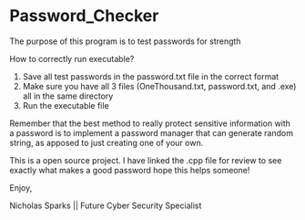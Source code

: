 # Password_Checker
The purpose of this program is to test passwords for strength

How to correctly run executable?
  1. Save all test passwords in the password.txt file in the correct format
  2. Make sure you have all 3 files (OneThousand.txt, password.txt, and .exe) all in the same directory
  3. Run the executable file

Remember that the best method to really protect sensitive information with a password is to implement
    a password manager that can generate random string, as apposed to just creating one of your own.

This is a open source project. I have linked the .cpp file for review to see exactly what makes a 
good password hope this helps someone!


Enjoy,

Nicholas Sparks || Future Cyber Security Specialist
